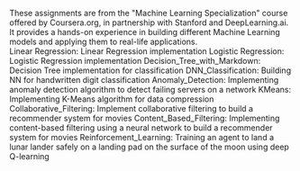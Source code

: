 These assignments are from the "Machine Learning Specialization" course offered by Coursera.org, in partnership with Stanford and DeepLearning.ai. It provides a hands-on experience in building different Machine Learning models and applying them to real-life applications.  
Linear Regression: Linear Regression implementation 
Logistic Regression: Logistic Regression implementation 
Decision_Tree_with_Markdown: Decision Tree implementation for classification 
DNN_Classification: Building NN for handwritten digit classification 
Anomaly_Detection:  Implementing anomaly detection algorithm to detect failing servers on a network
KMeans: Implementing K-Means algorithm for data compression
Collaborative_Filtering:  Implement collaborative filtering to build a recommender system for movies
Content_Based_Filtering: Implementing content-based filtering using a neural network to build a recommender system for movies
Reinforcement_Learning:  Training an agent to land a lunar lander safely on a landing pad on the surface of the moon using deep Q-learning
